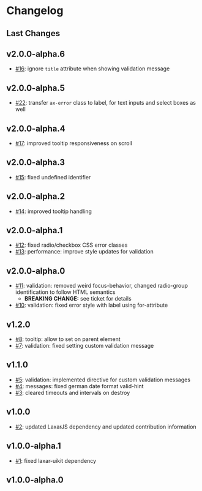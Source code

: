 # Changelog

## Last Changes


## v2.0.0-alpha.6

- [#16](https://github.com/LaxarJS/ax-input-control/issues/16): ignore `title` attribute when showing validation message


## v2.0.0-alpha.5

- [#22](https://github.com/LaxarJS/ax-input-control/issues/22): transfer `ax-error` class to label, for text inputs and select boxes as well


## v2.0.0-alpha.4

- [#17](https://github.com/LaxarJS/ax-input-control/issues/17): improved tooltip responsiveness on scroll


## v2.0.0-alpha.3

- [#15](https://github.com/LaxarJS/ax-input-control/issues/15): fixed undefined identifier


## v2.0.0-alpha.2

- [#14](https://github.com/LaxarJS/ax-input-control/issues/14): improved tooltip handling


## v2.0.0-alpha.1

- [#12](https://github.com/LaxarJS/ax-input-control/issues/12): fixed radio/checkbox CSS error classes
- [#13](https://github.com/LaxarJS/ax-input-control/issues/13): performance: improve style updates for validation


## v2.0.0-alpha.0

- [#11](https://github.com/LaxarJS/ax-input-control/issues/11): validation: removed weird focus-behavior, changed radio-group identification to follow HTML semantics
    + **BREAKING CHANGE:** see ticket for details
- [#10](https://github.com/LaxarJS/ax-input-control/issues/10): validation: fixed error style with label using for-attribute


## v1.2.0

- [#8](https://github.com/LaxarJS/ax-input-control/issues/8): tooltip: allow to set on parent element
- [#7](https://github.com/LaxarJS/ax-input-control/issues/7): validation: fixed setting custom validation message


## v1.1.0

- [#5](https://github.com/LaxarJS/ax-input-control/issues/5): validation: implemented directive for custom validation messages
- [#4](https://github.com/LaxarJS/ax-input-control/issues/4): messages: fixed german date format valid-hint
- [#3](https://github.com/LaxarJS/ax-input-control/issues/3): cleared timeouts and intervals on destroy


## v1.0.0

- [#2](https://github.com/LaxarJS/ax-input-control/issues/2): updated LaxarJS dependency and updated contribution information


## v1.0.0-alpha.1

- [#1](https://github.com/LaxarJS/ax-input-control/issues/1): fixed laxar-uikit dependency


## v1.0.0-alpha.0
